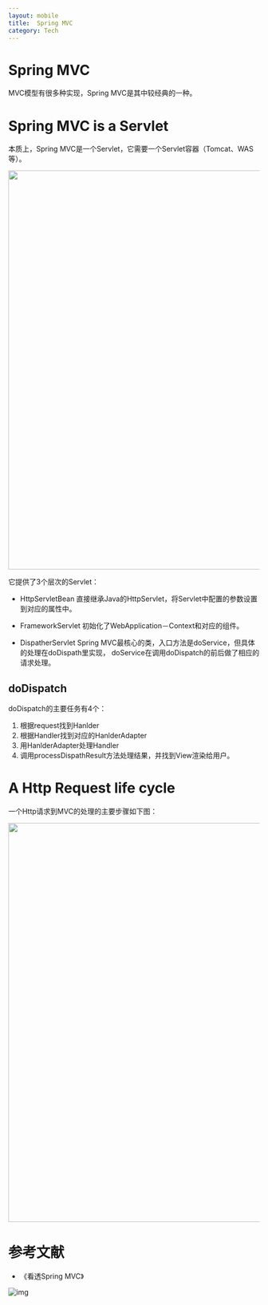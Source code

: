 ```yaml
---
layout: mobile
title:  Spring MVC
category: Tech
---
```


Spring MVC
=====================
MVC模型有很多种实现，Spring MVC是其中较经典的一种。


# Spring MVC is a Servlet

本质上，Spring MVC是一个Servlet，它需要一个Servlet容器（Tomcat、WAS等）。

<img src="/img/2016/SpringMVC-Servlet.png" width="800">

它提供了3个层次的Servlet：

* HttpServletBean
  直接继承Java的HttpServlet，将Servlet中配置的参数设置到对应的属性中。

* FrameworkServlet
  初始化了WebApplication－Context和对应的组件。

* DispatherServlet
  Spring MVC最核心的类，入口方法是doService，但具体的处理在doDispath里实现，
  doService在调用doDispatch的前后做了相应的请求处理。


## doDispatch  

doDispatch的主要任务有4个：

1. 根据request找到Hanlder
2. 根据Handler找到对应的HanlderAdapter
3. 用HanlderAdapter处理Handler
4. 调用processDispathResult方法处理结果，并找到View渲染给用户。

# A Http Request life cycle

一个Http请求到MVC的处理的主要步骤如下图：

<img src="/img/2016/SpringMVC-Dispatch.png" width="800">


# 参考文献

* 《看透Spring MVC》  

![img](https://img1.doubanio.com/lpic/s28824099.jpg)
